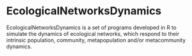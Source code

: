 # EcologicalNetworksDynamics
EcologicalNetworksDynamics is a set of programs developed in R to simulate the dynamics of ecological networks, which respond to their intrinsic population, community, metapopulation and/or metacommunity dynamics.

